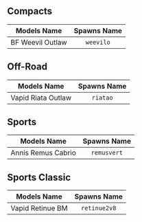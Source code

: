 <!-- ## Boats
## Commercials -->

## Compacts

| Models Name | Spawns Name |
| ----------- | :---------: |
| BF Weevil Outlaw | `weevilo` |

<!-- ## Coupes
## Cycles
## Emergency
## Helicopters
## Industrial
## Military
## Motorcycles
## Muscle  -->

## Off-Road

| Models Name | Spawns Name |
| ----------- | :---------: |
| Vapid Riata Outlaw | `riatao` |

<!-- ## Open Wheel
## Planes
## SUVs
## Sedans
## Service -->

## Sports 

| Models Name | Spawns Name |
| ----------- | :---------: |
| Annis Remus Cabrio | `remusvert` |

## Sports Classic

| Models Name | Spawns Name |
| ----------- | :---------: |
| Vapid Retinue BM | `retinue2v8` |

<!-- ## Super
## Trailer
## Trains
## Utility -->
